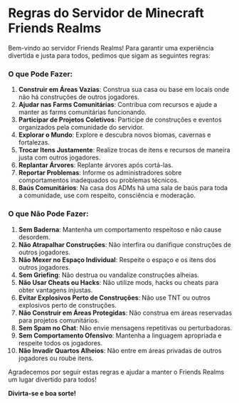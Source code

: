 # Regras do Servidor de Minecraft Friends Realms 

Bem-vindo ao servidor Friends Realms! Para garantir uma experiência divertida e justa para todos, pedimos que sigam as seguintes regras:

### O que Pode Fazer:

1. **Construir em Áreas Vazias**: Construa sua casa ou base em locais onde não há construções de outros jogadores.
2. **Ajudar nas Farms Comunitárias**: Contribua com recursos e ajude a manter as farms comunitárias funcionando.
3. **Participar de Projetos Coletivos**: Participe de construções e eventos organizados pela comunidade do servidor.
4. **Explorar o Mundo**: Explore e descubra novos biomas, cavernas e fortalezas.
5. **Trocar Itens Justamente**: Realize trocas de itens e recursos de maneira justa com outros jogadores.
6. **Replantar Árvores**: Replante árvores após cortá-las.
7. **Reportar Problemas**: Informe os administradores sobre comportamentos inadequados ou problemas técnicos.
8. **Baús Comunitários**: Na casa dos ADMs há uma sala de baús para toda a comunidade, use com respeito, consciência e moderação.

### O que Não Pode Fazer:

1. **Sem Baderna**: Mantenha um comportamento respeitoso e não cause desordem.
2. **Não Atrapalhar Construções**: Não interfira ou danifique construções de outros jogadores.
3. **Não Mexer no Espaço Individual**: Respeite o espaço e os itens dos outros jogadores.
4. **Sem Griefing**: Não destrua ou vandalize construções alheias.
5. **Não Usar Cheats ou Hacks**: Não utilize mods, hacks ou cheats para obter vantagens injustas.
6. **Evitar Explosivos Perto de Construções**: Não use TNT ou outros explosivos perto de construções.
7. **Não Construir em Áreas Protegidas**: Não construa em áreas reservadas para projetos comunitários.
8. **Sem Spam no Chat**: Não envie mensagens repetitivas ou perturbadoras.
9. **Sem Comportamento Ofensivo**: Mantenha a linguagem apropriada e respeite todos os jogadores.
10. **Não Invadir Quartos Alheios**: Não entre em áreas privadas de outros jogadores ou roube itens.

Agradecemos por seguir estas regras e ajudar a manter o Friends Realms um lugar divertido para todos!

**Divirta-se e boa sorte!**
